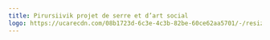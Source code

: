 ```yaml
---
title: Pirursiivik projet de serre et d’art social
logo: https://ucarecdn.com/08b1723d-6c3e-4c3b-82be-60ce62aa5701/-/resize/800x/logo_pirursiivik.jpeg
---
```

